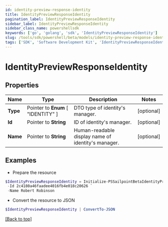 ```yaml
---
id: identity-preview-response-identity
title: IdentityPreviewResponseIdentity
pagination_label: IdentityPreviewResponseIdentity
sidebar_label: IdentityPreviewResponseIdentity
sidebar_class_name: powershellsdk
keywords: ['go', 'golang', 'sdk', 'IdentityPreviewResponseIdentity'] 
slug: /tools/sdk/powershell/beta/models/identity-preview-response-identity
tags: ['SDK', 'Software Development Kit', 'IdentityPreviewResponseIdentity']
---
```



# IdentityPreviewResponseIdentity

## Properties

Name | Type | Description | Notes
------------ | ------------- | ------------- | -------------
**Type** |  Pointer to  **Enum** [  "IDENTITY" ] | DTO type of identity&#39;s manager. | [optional] 
**Id** |  Pointer to **String** | ID of identity&#39;s manager. | [optional] 
**Name** |  Pointer to **String** | Human-readable display name of identity&#39;s manager. | [optional] 

## Examples

- Prepare the resource
```powershell
$IdentityPreviewResponseIdentity = Initialize-PSSailpointBetaIdentityPreviewResponseIdentity  -Type IDENTITY `
 -Id 2c4180a46faadee4016fb4e018c20626 `
 -Name Robert Robinson
```

- Convert the resource to JSON
```powershell
$IdentityPreviewResponseIdentity | ConvertTo-JSON
```


[[Back to top]](#) 

